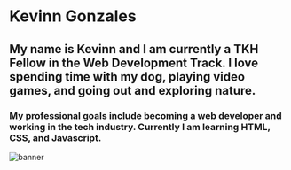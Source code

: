 # Kevinn Gonzales
## My name is Kevinn and I am currently a TKH Fellow in the Web Development Track. I love spending time with my dog, playing video games, and going out and exploring nature.
### My professional goals include becoming a web developer and working in the tech industry. Currently I am learning HTML, CSS, and Javascript.

![banner](https://raw.githubusercontent.com/kevinngonzales/kevinngonzales/main/happy%20birthday%20(Banner%20(Landscape)).jpg)
